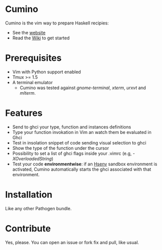 Cumino
======

Cumino is the vim way to prepare Haskell recipies:

* See the [website](http://adinapoli.github.com/cumino)
* Read the [Wiki](https://github.com/adinapoli/cumino/wiki/Getting-Started) to get started

# Prerequisites

* Vim with Python support enabled
* Tmux >= 1.5
* A terminal emulator
  * Cumino was tested against *gnome-terminal*, *xterm*, *urxvt* and *mlterm*.

# Features

* Send to ghci your type, function and instances definitions
* Type your function invokation in Vim an watch them be evaluated in Ghci
* Test in insolation snippet of code sending visual selection to ghci
* Show the type of the function under the cursor
* Possibility to set a list of ghci flags inside your .vimrc (e.g, *-XOverloadedString*)
* Test your code **environmentwise**: if an [Hsenv](https://github.com/Paczesiowa/hsenv)
  sandbox environment is activated, Cumino automatically starts
  the ghci associated with that environment.


# Installation

Like any other Pathogen bundle.

# Contribute

Yes, please. You can open an issue or fork fix and pull, like usual.
